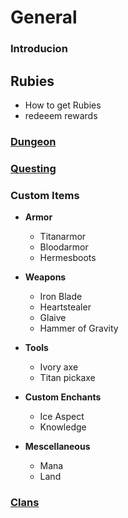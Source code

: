 # General

### **Introducion**


## **Rubies**
  * How to get Rubies
  * redeeem rewards
  

### **[Dungeon](https://github.com/gommzystudio/lymmzy_wiki/wiki/Dungeons)**

### **[Questing](https://github.com/gommzystudio/lymmzy_wiki/wiki/Dungeons)**

### **Custom Items**
* **Armor**
  * Titanarmor
  * Bloodarmor
  * Hermesboots
    

* **Weapons**
  * Iron Blade
  * Heartstealer
  * Glaive
  * Hammer of Gravity
  

* **Tools**
  * Ivory axe
  * Titan pickaxe


* **Custom Enchants**
  * Ice Aspect
  * Knowledge


* **Mescellaneous**
  * Mana
  * Land

### **[Clans](https://github.com/gommzystudio/lymmzy_wiki/wiki/Clans)**
